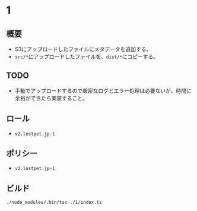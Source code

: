 # 1

## 概要
- S3にアップロードしたファイルにメタデータを追加する。
- `src/*`にアップロードしたファイルを、`dist/*`にコピーする。

## TODO
- 手動でアップロードするので厳密なログとエラー処理は必要ないが、時間に余裕ができたら実装すること。

## ロール
- `v2.lostpet.jp-1`

## ポリシー
- `v2.lostpet.jp-1`

## ビルド
`./node_modules/.bin/tsc ./1/index.ts`